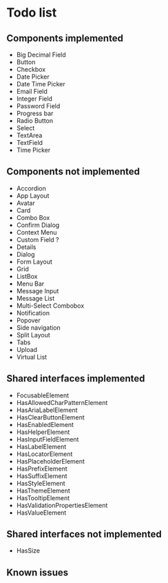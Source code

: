# Todo list

## Components implemented

- Big Decimal Field
- Button
- Checkbox
- Date Picker
- Date Time Picker
- Email Field
- Integer Field
- Password Field
- Progress bar
- Radio Button
- Select
- TextArea
- TextField
- Time Picker

## Components not implemented

- Accordion
- App Layout
- Avatar
- Card
- Combo Box
- Confirm Dialog
- Context Menu
- Custom Field ?
- Details
- Dialog
- Form Layout
- Grid
- ListBox
- Menu Bar
- Message Input
- Message List
- Multi-Select Combobox
- Notification
- Popover
- Side navigation
- Split Layout
- Tabs
- Upload
- Virtual List

## Shared interfaces implemented

- FocusableElement
- HasAllowedCharPatternElement
- HasAriaLabelElement
- HasClearButtonElement
- HasEnabledElement
- HasHelperElement
- HasInputFieldElement
- HasLabelElement
- HasLocatorElement
- HasPlaceholderElement
- HasPrefixElement
- HasSuffixElement
- HasStyleElement
- HasThemeElement
- HasTooltipElement
- HasValidationPropertiesElement
- HasValueElement

## Shared interfaces not implemented

- HasSize

## Known issues